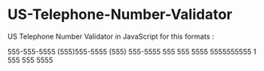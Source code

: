 # US-Telephone-Number-Validator
US Telephone Number Validator in JavaScript for this formats :

555-555-5555
(555)555-5555
(555) 555-5555
555 555 5555
5555555555
1 555 555 5555
